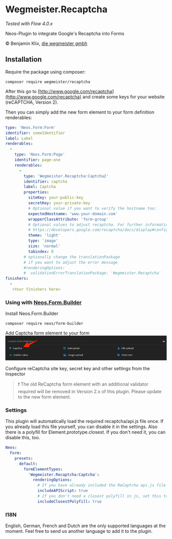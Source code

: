 # Wegmeister.Recaptcha
*Tested with Flow 4.0.x*

Neos-Plugin to integrate Google's Recaptcha into Forms

© Benjamin Klix, [die wegmeister gmbh](https://www.die-wegmeister.com/)


## Installation

Require the package using composer:
```
composer require wegmeister/recaptcha
```

After this go to [http://www.google.com/recaptcha](http://www.google.com/recaptcha) and create some keys for your website (reCAPTCHA, Version 2).

Then you can simply add the new form element to your form definition renderables:
```yaml
type: 'Neos.Form:Form'
identifier: someIdentifier
label: Label
renderables:
  -
    type: 'Neos.Form:Page'
    identifier: page-one
    renderables:
      -
        type: 'Wegmeister.Recaptcha:Captcha2'
        identifier: captcha
        label: Captcha
        properties:
          siteKey: your-public-key
          secretKey: your-private-key
          # Optional value if you want to verify the hostname too:
          expectedHostname: 'www.your-domain.com'
          wrapperClassAttribute: 'form-group'
          # Optional values to adjust recaptcha. For further information visit
          # https://developers.google.com/recaptcha/docs/display#config
          theme: 'light'
          type: 'image'
          size: 'normal'
          tabindex: 0
        # optionally change the translationPackage
        # if you want to adjust the error message
        #renderingOptions:
        #  validationErrorTranslationPackage: 'Wegmeister.Recaptcha'
finishers:
  -
   <Your finishers here>
```


### Using with [Neos.Form.Builder](https://github.com/neos/form-builder)

Install Neos.Form.Builder
```
composer require neos/form-builder
```

Add Captcha form element to your form
![Captch Element](Documentation/Images/CaptchaFormElement.png)

Configure reCaptcha site key, secret key and other settings from the Inspector

> :exclamation: The old ReCaptcha form element with an additional validator required will be removed in Version 2.x of this plugin. Please update to the new form element.


### Settings

This plugin will automatically load the required recaptcha/api.js file once. If you already load this file yourself, you can disable it in the settings.
Also there is a polyfill for Element.prototype.closest. If you don't need it, you can disable this, too.

```yaml
Neos:
  Form:
    presets:
      default:
        formElementTypes:
          'Wegmeister.Recaptcha:Captcha':
            renderingOptions:
              # If you have already included the ReCaptcha api.js file yourself, set this to false.
              includeAPIScript: true
              # If you don't need a closest polyfill in js, set this to false.
              includeClosestPolyfill: true
```


### I18N

English, German, French and Dutch are the only supported languages at the moment. Feel free to send us another language to add it to the plugin.



